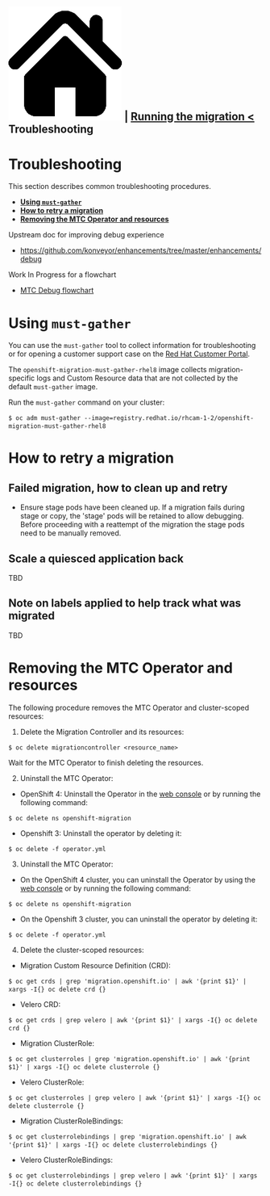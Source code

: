 [![Home](https://github.com/redhat-cop/openshift-migration-best-practices/raw/master/images/home.png)](./README.md) | [Running the migration <](./running-the-migration.md) Troubleshooting
---
# Troubleshooting


This section describes common troubleshooting procedures.

* **[Using `must-gather`](#using-must-gather)**
* **[How to retry a migration](#how-to-retry-a-migration)**
* **[Removing the MTC Operator and resources](#removing-the-mtc-operator-and-resources)**

Upstream doc for improving debug experience
* https://github.com/konveyor/enhancements/tree/master/enhancements/debug

Work In Progress for a flowchart
* [MTC Debug flowchart](https://app.lucidchart.com/documents/view/d0907ce1-ccf1-4226-86eb-e5332f9d42a4/0_0)

# Using `must-gather`

You can use the `must-gather` tool to collect information for troubleshooting or for opening a customer support case on the [Red Hat Customer Portal](https://access.redhat.com/).

The `openshift-migration-must-gather-rhel8` image collects migration-specific logs and Custom Resource data that are not collected by the default `must-gather` image.

Run the `must-gather` command on your cluster:
````
$ oc adm must-gather --image=registry.redhat.io/rhcam-1-2/openshift-migration-must-gather-rhel8
````

# How to retry a migration

## Failed migration, how to clean up and retry
* Ensure stage pods have been cleaned up.  If a migration fails during stage or copy, the 'stage' pods will be retained to allow debugging.  Before proceeding with a reattempt of the migration the stage pods need to be manually removed.

## Scale a quiesced application back

TBD

## Note on labels applied to help track what was migrated

TBD

# Removing the MTC Operator and resources

The following procedure removes the MTC Operator and cluster-scoped resources:

1. Delete the Migration Controller and its resources:
  ```` 
  $ oc delete migrationcontroller <resource_name>
  ````
  Wait for the MTC Operator to finish deleting the resources.

2. Uninstall the MTC Operator:
  * OpenShift 4: Uninstall the Operator in the [web console](https://docs.openshift.com/container-platform/4.5/operators/olm-deleting-operators-from-cluster.html) or by running the following command: 
  ````
  $ oc delete ns openshift-migration
  ````
  * Openshift 3: Uninstall the operator by deleting it:
  ````
  $ oc delete -f operator.yml
  ````

3. Uninstall the MTC Operator:
  * On the OpenShift 4 cluster, you can uninstall the Operator by using the [web console](https://docs.openshift.com/container-platform/4.5/operators/olm-deleting-operators-from-cluster.html) or by running the following command: 
  ````
  $ oc delete ns openshift-migration
  ````
  * On the Openshift 3 cluster, you can uninstall the operator by deleting it:
  ````
  $ oc delete -f operator.yml
  ````

4. Delete the cluster-scoped resources:
  * Migration Custom Resource Definition (CRD):
  ````
  $ oc get crds | grep 'migration.openshift.io' | awk '{print $1}' | xargs -I{} oc delete crd {}
  ````  
  * Velero CRD:
  ````
  $ oc get crds | grep velero | awk '{print $1}' | xargs -I{} oc delete crd {}
  ````  
  * Migration ClusterRole:
  ````
  $ oc get clusterroles | grep 'migration.openshift.io' | awk '{print $1}' | xargs -I{} oc delete clusterrole {}
  ````  
  * Velero ClusterRole:
  ````
  $ oc get clusterroles | grep velero | awk '{print $1}' | xargs -I{} oc delete clusterrole {}
  ````  
  * Migration ClusterRoleBindings:
  ````
  $ oc get clusterrolebindings | grep 'migration.openshift.io' | awk '{print $1}' | xargs -I{} oc delete clusterrolebindings {}
  ````  
  * Velero ClusterRoleBindings:
  ````
  $ oc get clusterrolebindings | grep velero | awk '{print $1}' | xargs -I{} oc delete clusterrolebindings {}
  ```` 


